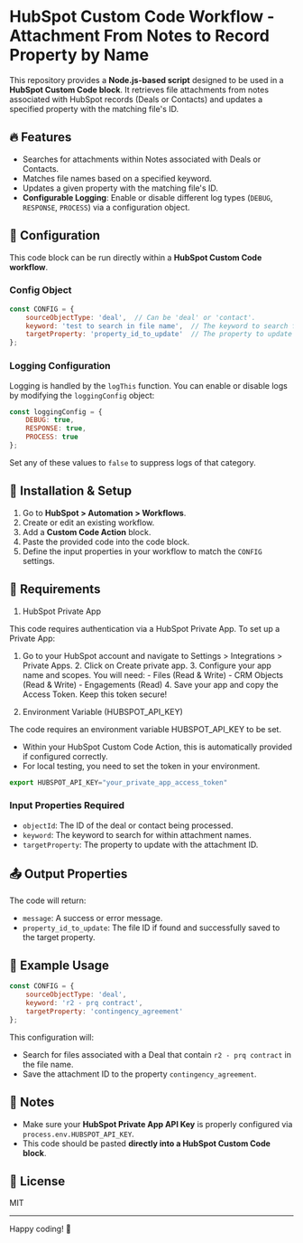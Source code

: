 # HubSpot Custom Code Workflow - Attachment From Notes to Record Property by Name

This repository provides a **Node.js-based script** designed to be used in a **HubSpot Custom Code block**. It retrieves file attachments from notes associated with HubSpot records (Deals or Contacts) and updates a specified property with the matching file's ID.

## 🔥 Features
- Searches for attachments within Notes associated with Deals or Contacts.
- Matches file names based on a specified keyword.
- Updates a given property with the matching file's ID.
- **Configurable Logging**: Enable or disable different log types (`DEBUG`, `RESPONSE`, `PROCESS`) via a configuration object.

## 📂 Configuration
This code block can be run directly within a **HubSpot Custom Code workflow**.

### Config Object
```javascript
const CONFIG = {
    sourceObjectType: 'deal',  // Can be 'deal' or 'contact'.
    keyword: 'test to search in file name',  // The keyword to search for in attachment names.
    targetProperty: 'property_id_to_update'  // The property to update with the matching file ID.
};
```

### Logging Configuration
Logging is handled by the `logThis` function. You can enable or disable logs by modifying the `loggingConfig` object:
```javascript
const loggingConfig = {
    DEBUG: true,
    RESPONSE: true,
    PROCESS: true
};
```

Set any of these values to `false` to suppress logs of that category.

## 📌 Installation & Setup
1. Go to **HubSpot > Automation > Workflows**.
2. Create or edit an existing workflow.
3. Add a **Custom Code Action** block.
4. Paste the provided code into the code block.
5. Define the input properties in your workflow to match the `CONFIG` settings.

## 🔑 Requirements

1. HubSpot Private App

This code requires authentication via a HubSpot Private App. To set up a Private App:
1.  Go to your HubSpot account and navigate to Settings > Integrations > Private Apps.
    2.  Click on Create private app.
    3.  Configure your app name and scopes. You will need:
        -   Files (Read & Write)
        -   CRM Objects (Read & Write)
        -   Engagements (Read)
    4.  Save your app and copy the Access Token. Keep this token secure!

2. Environment Variable (HUBSPOT_API_KEY)

The code requires an environment variable HUBSPOT_API_KEY to be set.
-   Within your HubSpot Custom Code Action, this is automatically provided if configured correctly.
-   For local testing, you need to set the token in your environment.

```javascript
export HUBSPOT_API_KEY="your_private_app_access_token"
```

### Input Properties Required
- `objectId`: The ID of the deal or contact being processed.
- `keyword`: The keyword to search for within attachment names.
- `targetProperty`: The property to update with the attachment ID.

## 📤 Output Properties
The code will return:
- `message`: A success or error message.
- `property_id_to_update`: The file ID if found and successfully saved to the target property.

## 📄 Example Usage
```javascript
const CONFIG = {
    sourceObjectType: 'deal',
    keyword: 'r2 - prq contract',
    targetProperty: 'contingency_agreement'
};
```
This configuration will:
- Search for files associated with a Deal that contain `r2 - prq contract` in the file name.
- Save the attachment ID to the property `contingency_agreement`.

## 📝 Notes
- Make sure your **HubSpot Private App API Key** is properly configured via `process.env.HUBSPOT_API_KEY`.
- This code should be pasted **directly into a HubSpot Custom Code block**.

## 📜 License
MIT

---

Happy coding! 🚀

